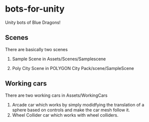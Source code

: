 # bots-for-unity

Unity bots of Blue Dragons!

## Scenes

There are basically two scenes

1. Sample Scene in Assets/Scenes/Samplescene

2. Poly City Scene in POLYGON City Pack/scene/SampleScene

## Working cars

There are two working cars in Assets/WorkingCars

1. Arcade car which works by simply modidfying the translation of a sphere based on controls and make the car mesh follow it.
2. Wheel Collider car which works with wheel colliders.
